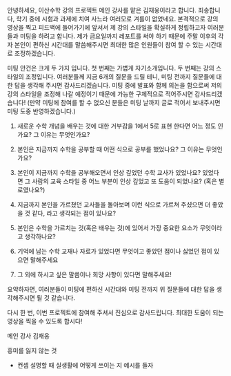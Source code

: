 안녕하세요, 이산수학 강의 프로젝트 메인 강사를 맡은 김재웅이라고 합니다. 죄송합니다, 학기 중에 시험과 과제에 치여 사느라 여러모로 겨를이 없었네요. 본격적으로 강의 영상을 찍고 피드백에 들어가기에 앞서서 제 강의 스타일을 확실하게 정립하고자 여러분들과 미팅을 하려고 합니다. 제가 금요일까지 레포트를 써야 하기 때문에 주말 이후의 각자 본인이 편하신 시간대를 말씀해주시면 최대한 많은 인원들이 참여 할 수 있는 시간대로 조정하겠습니다. 

미팅 안건은 크게 두 가지 입니다. 첫 번째는 가볍게 자기소개입니다. 두 번째는 강의 스타일의 조정입니다. 여러분들께 지금 6개의 질문을 드릴 테니, 미팅 전까지 질문들에 대한 답을 생각해 주시면 감사드리겠습니다. 미팅 중에 발표와 함께 의논을 함으로써 저의 강의 스타일을 조정해 나갈 예정이기 때문에 가능한 구체적으로 적어주시면 감사드리겠습니다! (만약 미팅에 참여를 할 수 없으신 분들은 미팅 날까지 글로 적어서 보내주시면 미팅 도중 반영하겠습니다.)

1. 새로운 수학 개념을 배우는 것에 대한 거부감을 1에서 5로 표현 한다면 어느 정도 인가요? 그 이유는 무엇인가요?

2. 본인은 지금까지 수학을 공부할 때 어떤 식으로 공부를 했었나요? 그 이유는 무엇인가요?

3. 본인이 지금까지 수학을 공부해오면서 인상 깊었던 수학 교사가 있었나요? 있었다면 그 사람의 교육 스타일 중 어느 부분이 인상 깊었고 또 도움이 되었나요? (혹은 별로였나요?)

4. 지금까지 본인을 가르쳤던 교사들을 돌아보며 이런 식으로 가르쳐 주셨으면 더 좋았을 것 같다, 라고 생각되는 점이 있나요? 

5. 본인은 수학을 가르치는 것(혹은 배우는 것)에 있어서 가장 중요한 요소가 무엇이라고 생각하나요?

6. 기억에 남는 수학 교재나 자료가 있었다면 무엇이고 좋았던 점이나 싫었던 점이 있으면 말해주세요

7. 그 외에 하시고 싶은 말씀이나 희망 사항이 있다면 말해주세요!


요약하자면, 여러분들이 미팅에 편하신 시간대와 미팅 전까지 위 질문들에 대한 답을 생각해주시면 될 것 같습니다. 

다시 한 번, 이번 프로젝트에 참여해 주셔서 진심으로 감사드립니다. 최대한 도움이 되는 영상을 찍을 수 있도록 합시다!

메인 강사 김재웅

흥미를 잃지 않는 것
- 컨셉 설명할 때 실생활에 어떻게 쓰이는 지 예시를 들자